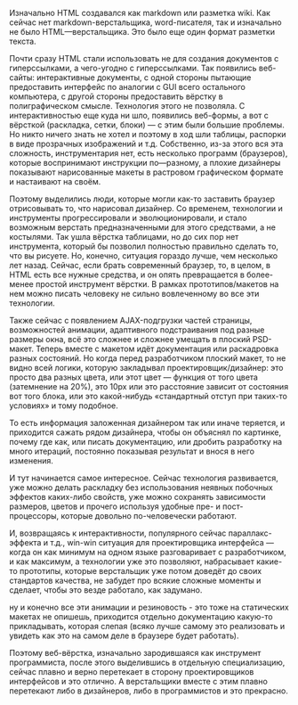 Изначально HTML создавался как markdown или разметка wiki. Как сейчас нет markdown-верстальщика, word-писателя, так и
изначально не было HTML—верстальщика. Это было еще один формат разметки текста.

Почти сразу HTML стали использовать не для создания документов с гиперссылками, а чего-угодно с гиперссылками.
Так появились веб-сайты: интерактивные документы, с одной стороны пытающие предоставить интерфейс по аналогии с GUI
всего остального компьютера, с другой стороны предоставить вёрстку в полиграфическом смысле. Технология этого 
не позволяла. С интерактивностью еще куда ни шло, появились веб-формы, а вот с вёрсткой (раскладка, сетки,
блоки) — с этим были большие проблемы. Но никто ничего знать не хотел и поэтому в ход шли таблицы, распорки в виде
прозрачных изображений и т.д. Собственно, из-за этого вся эта сложность, инструментария нет, есть несколько программ
(браузеров), которые воспринимают инструкции по—разному, а плохие дизайнеры показывают нарисованные макеты в растровом 
графическом формате и настаивают на своём.

Поэтому выделились люди, которые могли как-то заставить браузер отрисовывать то, что нарисовал дизайнер. Cо временем, 
технологии и инструменты прогрессировали и эволюционировали, и стало возможным верстать предназначенными для этого 
средствами, а не костылями. Так ушла вёрстка таблицами, но до сих пор нет инструмента, который бы позволил полностью 
правильно сделать то, что вы рисуете. Но, конечно, ситуация гораздо лучше, чем несколько лет назад. Сейчас, если брать 
современный браузер, то, в целом, в HTML есть все нужные средства, и он опять превращается в более-менее простой 
инструмент вёрстки. В рамках прототипов/макетов на нем можно писать человеку не сильно вовлеченному во все 
эти технологии.

Также сейчас с появлением AJAX-подгрузки частей страницы, возможностей анимации, адаптивного подстраивания под разные
размеры окна, всё это сложнее и сложнее умещать в плоский PSD-макет. Теперь вместе с макетом идёт документация или 
раскадровка разных состояний. Но когда перед разработчиком плоский макет, то не видно всей логики, которую
закладывал проектировщик/дизайнер: это просто два разных цвета, или этот цвет — функция от того цвета (затемнение на
20%), это 10px или это расстояние зависит от состояния вот того блока, или это какой-нибудь «стандартный отступ при
таких-то условиях» и тому подобное.

То есть информация заложенная дизайнером так или иначе теряется, и приходится сажать рядом дизайнера, чтобы он объяснял
по картинке, почему где как, или писать документацию, или дробить разработку на много итераций, постоянно показывая
результат и внося в него изменения.

И тут начинается самое интересное. Сейчас технология развивается, уже можно делать раскладку без использования неявных
побочных эффектов каких-либо свойств, уже можно сохранять зависимости размеров, цветов и прочего используя удобные
пре- и пост- процессоры, которые довольно по-человечески работают.

И, возвращаясь к интерактивности, популярного сейчас параллакс-эффекта и т.д., win-win ситуация для проектировщика
интерфейса — когда он как минимум на одном языке разговаривает с разработчиком, и как максимум, а технологии уже
это позволяют, набрасывает какие-то прототипы, которые верстальщик уже потом доведёт до своих стандартов качества,
не забудет про всякие сложные моменты и сделает, чтобы это везде работало, как задумано.

ну и конечно все эти анимации и резиновость - это тоже на статических макетах не опишешь, приходится отдельно
документацию какую-то прикладывать, которая слепая (всяко лучше самому это реализовать и увидеть как это
на самом деле в браузере будет работать).

Поэтому веб-вёрстка, изначально зародившаяся как инструмент программиста, после этого выделившись в отдельную
специализацию, сейчас плавно и верно перетекает в сторону проектировщиков интерфейсов и это отлично. А верстальщики 
вместе с этим плавно перетекают либо в дизайнеров, либо в программистов и это прекрасно.
